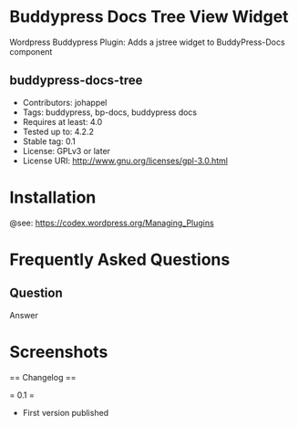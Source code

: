 Buddypress Docs Tree View Widget
==========================

Wordpress Buddypress Plugin: Adds a jstree widget to BuddyPress-Docs component

buddypress-docs-tree
--------------------------
- Contributors: johappel
- Tags: buddypress, bp-docs, buddypress docs
- Requires at least: 4.0
- Tested up to: 4.2.2
- Stable tag: 0.1
- License: GPLv3 or later
- License URI: http://www.gnu.org/licenses/gpl-3.0.html

Installation
==========================
@see: https://codex.wordpress.org/Managing_Plugins


Frequently Asked Questions
==========================

Question
--------------------------

Answer


Screenshots
==========================


== Changelog ==

= 0.1 =
* First version published


